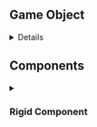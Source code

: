 <h2>Game Object</h2>
<details>
  <sumary><h3>Tag</h3></sumary>
  Tags are a way to mark and categorize GameObjects
</details>
<h2>Components</h2>
<details>
  <summary><h3>Rigid Component</h3></summary>
  
  <details>
    <summary>Force Modes:</summary>
    <img src="https://github.com/dvcdung/unity_learning_materials/blob/master/force-modes.png" alt="forcemodes" width="500"/>
  </details>
</details>
